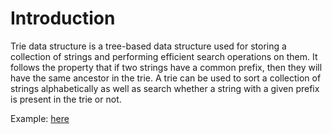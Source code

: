 # Introduction 
Trie data structure is a tree-based data structure used for storing a collection of strings and performing efficient search operations on them. It follows the property that if two strings have a common prefix, then they will have the same ancestor in the trie. A trie can be used to sort a collection of strings alphabetically as well as search whether a string with a given prefix is present in the trie or not.

Example: [here](./implement_trie_(prefix_tree).md)
